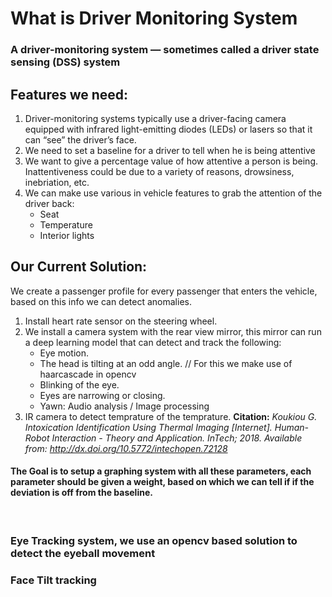 # What is Driver Monitoring System

### A driver-monitoring system — sometimes called a driver state sensing (DSS) system

## Features we need:
1. Driver-monitoring systems typically use a driver-facing camera equipped with infrared light-emitting diodes (LEDs) or lasers so that it can “see” the driver’s face.
2. We need to set a baseline for a driver to tell when he is being attentive
3. We want to give a percentage value of how attentive a person is being. Inattentiveness could be due to a variety of reasons, drowsiness, inebriation, etc.
4. We can make use various in vehicle features to grab the attention of the driver back:
    - Seat
    - Temperature 
    - Interior lights


## Our Current Solution: 

We create a passenger profile for every passenger that enters the vehicle, based on this info we can detect anomalies.

1. Install heart rate sensor on the steering wheel.  
2. We install a camera system with the rear view mirror, this mirror can run a deep learning model that can detect and track the following:
    - Eye motion.
    - The head is tilting at an odd angle. // For this we make use of haarcascade in opencv
    - Blinking of the eye. 
    - Eyes are narrowing or closing. 
    - Yawn: Audio analysis / Image processing
3. IR camera to detect temprature of the temprature. 
     <b>Citation:</b> <i>Koukiou G. Intoxication Identification Using Thermal Imaging [Internet]. Human-Robot Interaction - Theory and Application. InTech; 2018. Available from: http://dx.doi.org/10.5772/intechopen.72128</i>


#### The Goal is to setup a graphing system with all these parameters, each parameter should be given a weight, based on which we can tell if if the deviation is off from the baseline.

<br>

### Eye Tracking system, we use an opencv based solution to detect the eyeball movement
<!-- ![Link Name](../image.png)  -->

### Face Tilt tracking




